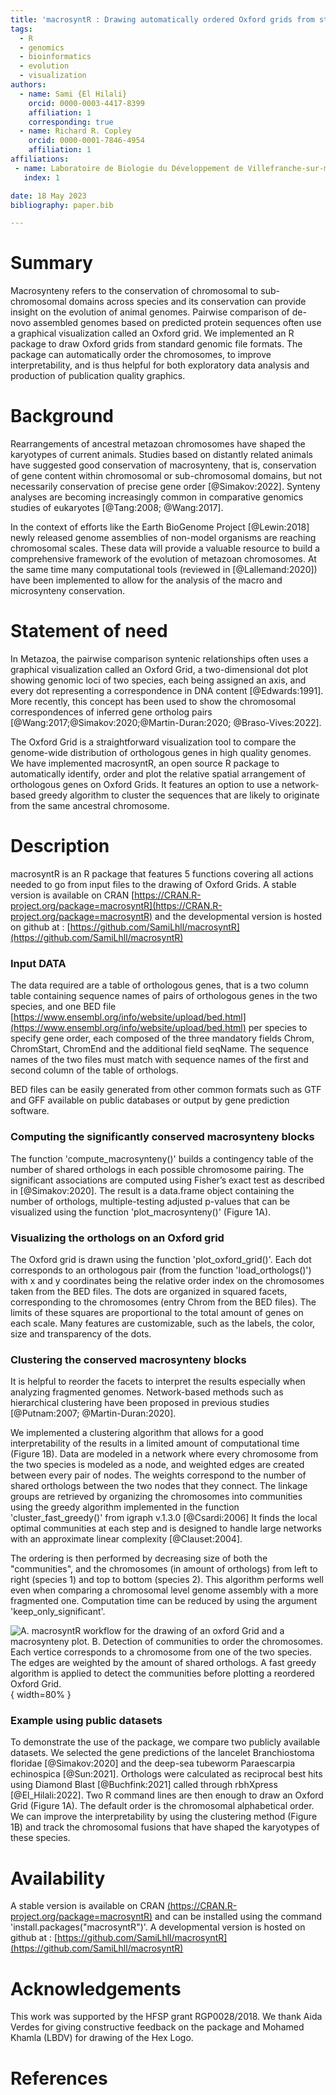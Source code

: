 ```yaml
---
title: 'macrosyntR : Drawing automatically ordered Oxford grids from standard genomic files in R'
tags:
  - R
  - genomics
  - bioinformatics
  - evolution
  - visualization
authors:
  - name: Sami {El Hilali}
    orcid: 0000-0003-4417-8399
    affiliation: 1
    corresponding: true
  - name: Richard R. Copley
    orcid: 0000-0001-7846-4954
    affiliation: 1
affiliations:
 - name: Laboratoire de Biologie du Développement de Villefranche-sur-mer (LBDV), Sorbonne Université, CNRS, 06230 Villefranche-sur-mer, France
   index: 1

date: 18 May 2023
bibliography: paper.bib

---
```


# Summary

Macrosynteny refers to the conservation of chromosomal to sub-chromosomal domains across species and its conservation can provide insight on the evolution of animal genomes. Pairwise comparison of de-novo assembled genomes based on predicted protein sequences often use a graphical visualization called an Oxford grid. We implemented an R package to draw Oxford grids from standard genomic file formats. The package can automatically order the chromosomes, to improve interpretability, and is thus helpful for both exploratory data analysis and production of publication quality graphics.

# Background

Rearrangements of ancestral metazoan chromosomes have shaped the karyotypes of current animals. Studies based on distantly related animals have suggested good conservation of macrosynteny, that is, conservation of gene content within chromosomal or sub-chromosomal domains, but not necessarily conservation of precise gene order [@Simakov:2022]. Synteny analyses are becoming increasingly common in comparative genomics studies of eukaryotes [@Tang:2008; @Wang:2017].

In the context of efforts like the Earth BioGenome Project [@Lewin:2018] newly released genome assemblies of non-model organisms are reaching chromosomal scales. These data will provide a valuable resource to build a comprehensive framework of the evolution of metazoan chromosomes. At the same time many computational tools (reviewed in [@Lallemand:2020]) have been implemented to allow for the analysis of the macro and microsynteny conservation.

# Statement of need

In Metazoa, the pairwise comparison syntenic relationships often uses a graphical visualization called an Oxford Grid, a two-dimensional dot plot showing genomic loci of two species, each being assigned an axis, and every dot representing a correspondence in DNA content [@Edwards:1991]. More recently, this concept has been used to show the chromosomal correspondences of inferred gene ortholog pairs [@Wang:2017;@Simakov:2020;@Martin-Duran:2020; @Braso-Vives:2022].

The Oxford Grid is a straightforward visualization tool to compare the genome-wide distribution of orthologous genes in high quality genomes. We have implemented macrosyntR, an open source R package to automatically identify, order and plot the relative spatial arrangement of orthologous genes on Oxford Grids. It features an option to use a network-based greedy algorithm to cluster the sequences that are likely to originate from the same ancestral chromosome. 

# Description

macrosyntR is an R package that features 5 functions covering all actions needed to go from input files to the drawing of Oxford Grids. A stable version is available on CRAN [https://CRAN.R-project.org/package=macrosyntR](https://CRAN.R-project.org/package=macrosyntR) and the developmental version is hosted on github at : [https://github.com/SamiLhll/macrosyntR](https://github.com/SamiLhll/macrosyntR) 

### Input DATA

The data required are a table of orthologous genes, that is a two column table containing sequence names of pairs of orthologous genes in the two species, and one BED file [https://www.ensembl.org/info/website/upload/bed.html](https://www.ensembl.org/info/website/upload/bed.html) per species to specify gene order, each composed of the three mandatory fields Chrom, ChromStart, ChromEnd and the additional field seqName. The sequence names of the two files must match with sequence names of the first and second column of the table of orthologs.

BED files can be easily generated from other common formats such as GTF and GFF available on public databases or output by gene prediction software.

### Computing the significantly conserved macrosynteny blocks

The function 'compute_macrosynteny()' builds a contingency table of the number of shared orthologs in each possible chromosome pairing. The significant associations are computed using Fisher’s exact test as described in [@Simakov:2020]. The result is a data.frame object containing the number of orthologs, multiple-testing adjusted p-values that can be visualized using the function 'plot_macrosynteny()' (Figure 1A).

### Visualizing the orthologs on an Oxford grid

The Oxford grid is drawn using the function 'plot_oxford_grid()'. Each dot corresponds to an orthologous pair (from the function 'load_orthologs()') with x and y coordinates being the relative order index on the chromosomes taken from the BED files. The dots are organized in squared facets, corresponding to the chromosomes (entry Chrom from the BED files). The limits of these squares are proportional to the total amount of genes on each scale. Many features are customizable, such as the labels, the color, size and transparency of the dots.

### Clustering the conserved macrosynteny blocks

It is helpful to reorder the facets to interpret the results especially when analyzing fragmented genomes. Network-based methods such as hierarchical clustering have been proposed in previous studies [@Putnam:2007; @Martin-Duran:2020].

We implemented a clustering algorithm that allows for a good interpretability of the results in a limited amount of computational time (Figure 1B). Data are modeled in a network where every chromosome from the two species is modeled as a node, and weighted edges are created between every pair of nodes. The weights correspond to the number of shared orthologs between the two nodes that they connect. The linkage groups are retrieved by organizing the chromosomes into communities using the greedy algorithm implemented in the function 'cluster_fast_greedy()' from igraph v.1.3.0 [@Csardi:2006] It finds the local optimal communities at each step and is designed to handle large networks with an approximate linear complexity [@Clauset:2004].

The ordering is then performed by decreasing size of both the "communities", and the chromosomes (in amount of orthologs) from left to right (species 1) and top to bottom (species 2). This algorithm performs well even when comparing a chromosomal level genome assembly with a more fragmented one. Computation time can be reduced by using the argument 'keep_only_significant'. 

![A. macrosyntR workflow for the drawing of an oxford Grid and a macrosynteny plot. B. Detection of communities to order the chromosomes. Each vertice corresponds to a chromosome from one of the two species. The edges are weighted by the amount of shared orthologs. A fast greedy algorithm is applied to detect the communities before plotting a reordered Oxford Grid.](F1.large.jpg){ width=80% }

### Example using public datasets

To demonstrate the use of the package, we compare two publicly available datasets. We selected the gene predictions of the lancelet Branchiostoma floridae [@Simakov:2020] and the deep-sea tubeworm Paraescarpia echinospica [@Sun:2021]. Orthologs were calculated as reciprocal best hits using Diamond Blast [@Buchfink:2021] called through rbhXpress [@El_Hilali:2022]. Two R command lines are then enough to draw an Oxford Grid (Figure 1A). The default order is the chromosomal alphabetical order. We can improve the interpretability by using the clustering method (Figure 1B) and track the chromosomal fusions that have shaped the karyotypes of these species.

# Availability

A stable version is available on CRAN [(https://CRAN.R-project.org/package=macrosyntR)](https://CRAN.R-project.org/package=macrosyntR) and can be installed using the command 'install.packages("macrosyntR")'. A developmental version is hosted on github at : [https://github.com/SamiLhll/macrosyntR](https://github.com/SamiLhll/macrosyntR) 

# Acknowledgements

This work was supported by the HFSP grant RGP0028/2018. We thank Aida Verdes for giving constructive feedback on the package and Mohamed Khamla (LBDV) for drawing of the Hex Logo.

# References
